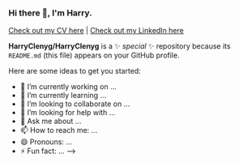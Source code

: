### Hi there 👋, I'm Harry.

[Check out my CV here](https://github.com/HarryClenyg/CV) | [Check out my LinkedIn here](https://www.linkedin.com/in/harry-dawson-406910170) 

**HarryClenyg/HarryClenyg** is a ✨ _special_ ✨ repository because its `README.md` (this file) appears on your GitHub profile.

Here are some ideas to get you started:

- 🔭 I’m currently working on ...
- 🌱 I’m currently learning ...
- 👯 I’m looking to collaborate on ...
- 🤔 I’m looking for help with ...
- 💬 Ask me about ...
- 📫 How to reach me: ...
- 😄 Pronouns: ...
- ⚡ Fun fact: ...
-->
